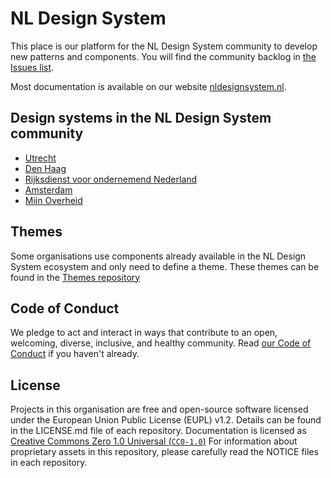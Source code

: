 # NL Design System

This place is our platform for the NL Design System community to develop new patterns and components. You will find the community backlog in [the Issues list](https://github.com/nl-design-system/backlog/issues).

Most documentation is available on our website [nldesignsystem.nl](https://nldesignsystem.nl/).

## Design systems in the NL Design System community

- [Utrecht](https://github.com/nl-design-system/utrecht)
- [Den Haag](https://github.com/nl-design-system/denhaag)
- [Rijksdienst voor ondernemend Nederland](https://github.com/nl-design-system/rvo)
- [Amsterdam](https://github.com/nl-design-system/amsterdam)
- [Mijn Overheid](https://github.com/nl-design-system/mijnoverheid)

## Themes

Some organisations use components already available in the NL Design System ecosystem and only need to define a theme. These themes can be found in the [Themes repository](https://github.com/nl-design-system/themes)

## Code of Conduct

We pledge to act and interact in ways that contribute to an open, welcoming, diverse, inclusive, and healthy community. Read [our Code of Conduct](CODE_OF_CONDUCT.md) if you haven't already.

## License

Projects in this organisation are free and open-source software licensed under the European Union Public License (EUPL) v1.2. Details can be found in the LICENSE.md file of each repository. Documentation is licensed as [Creative Commons Zero 1.0 Universal (`CC0-1.0`)](https://creativecommons.org/publicdomain/zero/1.0/legalcode)
For information about proprietary assets in this repository, please carefully read the NOTICE files in each repository.
